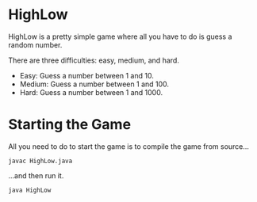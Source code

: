 # HighLow
HighLow is a pretty simple game where all you have to do is guess a random number.

There are three difficulties: easy, medium, and hard.

* Easy: Guess a number between 1 and 10.
* Medium: Guess a number between 1 and 100.
* Hard: Guess a number between 1 and 1000.

# Starting the Game
All you need to do to start the game is to compile the game from source...

    javac HighLow.java
    
...and then run it.

    java HighLow